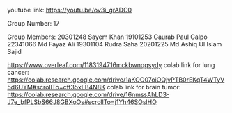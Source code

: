 youtube link:
https://youtu.be/ov3i_grADC0

Group Number:
17

Group Members:
20301248 Sayem Khan 
19101253 Gaurab Paul Galpo
22341066 Md Fayaz Ali
19301104 Rudra Saha
20201225 Md.Ashiq Ul Islam Sajid

https://www.overleaf.com/1183194716mckbwnqqsydy 
colab link for lung cancer:
https://colab.research.google.com/drive/1aKOO07oiOQjvPTB0rEKqT4WTyV5d6UYM#scrollTo=cft35xLB4N8K
colab link for brain tumor:
https://colab.research.google.com/drive/16nmssAhLD3-J7e_bfPLSbS66J8GBXoOs#scrollTo=j1Yh46SOslHO


